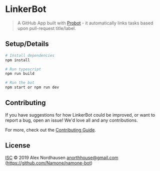 # LinkerBot

> A GitHub App built with [Probot](https://github.com/probot/probot) - it automatically links tasks based upon pull-request title/label.

## Setup/Details

```sh
# Install dependencies
npm install

# Run typescript
npm run build

# Run the bot
npm start or npm run dev
```

## Contributing

If you have suggestions for how LinkerBot could be improved, or want to report a bug, open an issue! We'd love all and any contributions.

For more, check out the [Contributing Guide](CONTRIBUTING.md).

## License

[ISC](LICENSE) © 2019 Alex Nordhausen <anorthhouse@gmail.com> (https://github.com/Namone/namone-bot)
